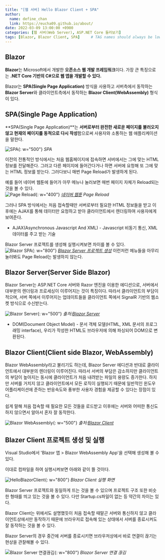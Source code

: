 ```yaml
---
title: "[웹 서버] Hello Blazor Client + SPA"
author:
  name: define_chan
  link: https://eucha09.github.io/about/
date: 2022-03-09 13:00:00 +0900
categories: [웹 서버(Web Server), ASP.NET Core 둘러보기]
tags: [Blazor, Blazor Client, SPA]     # TAG names should always be lowercase
---
```


## **Blazor**

**Blazor**는 Microsoft에서 개발한 **오픈소스 웹 개발 프레임워크**이다. 가장 큰 특징으로는 **.NET Core 기반의 C#으로 웹 앱을 개발할 수 있다.**

Blazor는 **SPA(Single Page Application)** 방식을 사용하고 서버측에서 동작하는 **Blazor Server**와 클라이언트측에서 동작하는 **Blazor Client(WebAssembly)** 형식이 있다.

## **SPA(Single Page Application)**

**SPA(Single Page Application)**는 **서버로부터 완전한 새로운 페이지를 불러오지 않고 현재의 페이지를 동적으로 다시 작성**함으로써 사용자와 소통하는 웹 애플리케이션을 말한다.

![SPA](/assets/img/posts/webserver/SPA.png){: w="500"}
_SPA_

이전의 전통적인 방식에서는 처음 웹홈페이지에 접속하면 서버에서는 그에 맞는 HTML 정보를 전달해준다. 그러고 다른 페이지에 들어간다거나 하면 서버에 요청해 또 그에 맞는 HTML 정보를 받는다. 그러다보니 매번 Page Reload가 발생하게 된다.

예를 들어 네이버 웹툰에 들어가 아무 메뉴나 눌러보면 매번 페이지 자체가 Reload되는 것을 볼 수 있다.   
![Page Reload](/assets/img/posts/webserver/PageReload.png){: w="400"}
_[네이버 웹툰](https://comic.naver.com/index) Page Reload_

그러나 SPA 방식에서는 처음 접속할때만 서버로부터 필요한 HTML 정보들을 받고 이후에는 AJAX를 통해 데이터만 요청하고 받아 클라이언트에서 렌더링하여 사용자에게 보여준다.

* AJAX(Asynchronous Javascript And XML) - Javascript 비동기 통신, XML 데이터를 주고 받는 기술

Blazor Server 프로젝트를 생성해 실행시켜보면 차이를 볼 수 있다.   
![Blazor SPA](/assets/img/posts/webserver/Blazor_FetchData.png){: w="800"}
_[Blazor Server 프로젝트 생성](https://eucha09.github.io/posts/HelloBlazorServer/)_
이런저런 메뉴들을 아무리 눌러봐도 Page Reload는 발생하지 않는다.

## **Blazor Server(Server Side Blazor)**

Blazor Server는 ASP.NET Core 서버와 Razor 엔진을 이용한 에디션으로, 서버에서 대부분의 렌더링과 프로세싱이 이루어지는 것이 특징이다. 따라서 클라이언트의 부담이 적으며, 서버 쪽에서 이루어지는 업데이트들을 클라이언트 쪽에서 SignalR 기반의 웹소켓 방식으로 수신받는다.

![Blazor Server](/assets/img/posts/webserver/blazor-server.png){: w="500"}
_출처:[Blazor Server](https://docs.microsoft.com/ko-kr/aspnet/core/blazor/?view=aspnetcore-6.0)_
* DOM(Document Object Model) - 문서 객체 모델(HTML, XML 문서의 프로그래밍 interface), 우리가 작성한 HTML도 브라우저에 의해 파싱되어 DOM으로 변환된다.

## **Blazor Client(Client side Blazor, WebAssembly)**

Blazor WebAssembly라고 불리기도 하는데, Blazor Server 에디션과 반대로 클라이언트에서 대부분의 렌더링이 이루어진다. 따라서 서버의 부담은 감소하지만 클라이언트의 부담이 높아지는 동시에 클라이언트가 처음 내려받는 파일의 용량도 증가한다. 하지만 서버를 거치지 않고 클라이언트에서 모든 로직이 실행되기 때문에 일반적인 윈도우 어플리케이션에 준하는 반응속도와 풍부한 사용자 경험을 제공할 수 있다는 장점이 있다.

쉽게 말해 처음 접속할 때 필요한 모든 것들을 로드받고 이후에는 서버와 어떠한 통신도 하지 않으면서 알아서 혼자 잘 동작한다.

![Blazor WebAssembly](/assets/img/posts/webserver/blazor-webassembly.png){: w="500"}
_출처:[Blazor Client](https://docs.microsoft.com/ko-kr/aspnet/core/blazor/?view=aspnetcore-6.0)_

## **Blazer Client 프로젝트 생성 및 실행**

Visual Studio에서 'Blazor 앱 > Blazor WebAssembly App'을 선택해 생성해 볼 수 있다.

이대로 컴파일을 하여 실행시켜보면 아래와 같이 뜰 것이다.

![HelloBlazorClient](/assets/img/posts/webserver/HelloBlazorClient.png){: w="800"}
_Blazor Client 실행 화면_

Blazor Server 프로젝트와 동일하게 뜨는 것을 볼 수 있으며 프로젝트 구조 또한 비슷한 형태를 띄고 있는 것을 볼 수 있다. 다만 Startup.cs파일이 없는 등 약간의 차이는 있다.

Blazor Client는 위에서도 설명했듯이 처음 접속할 때말곤 서버와 통신하지 않고 클라이언트상에서만 동작하기 때문에 브라우저로 접속해 있는 상태에서 서버를 종료시켜도 잘 동작하는 것을 볼 수 있다.

Blazor Server의 경우 중간에 서버를 종료시키면 브라우저상에서 바로 연결이 끊기는 현상을 관찰해볼 수 있다.

![Blazor Server 연결끊김](/assets/img/posts/webserver/BlazorServer연결끊김.png){: w="800"}
_Blazor Server 연결 끊김_
